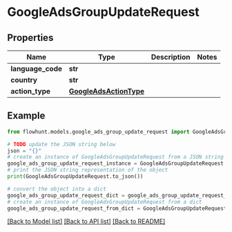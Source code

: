 # GoogleAdsGroupUpdateRequest


## Properties

Name | Type | Description | Notes
------------ | ------------- | ------------- | -------------
**language_code** | **str** |  | 
**country** | **str** |  | 
**action_type** | [**GoogleAdsActionType**](GoogleAdsActionType.md) |  | 

## Example

```python
from flowhunt.models.google_ads_group_update_request import GoogleAdsGroupUpdateRequest

# TODO update the JSON string below
json = "{}"
# create an instance of GoogleAdsGroupUpdateRequest from a JSON string
google_ads_group_update_request_instance = GoogleAdsGroupUpdateRequest.from_json(json)
# print the JSON string representation of the object
print(GoogleAdsGroupUpdateRequest.to_json())

# convert the object into a dict
google_ads_group_update_request_dict = google_ads_group_update_request_instance.to_dict()
# create an instance of GoogleAdsGroupUpdateRequest from a dict
google_ads_group_update_request_from_dict = GoogleAdsGroupUpdateRequest.from_dict(google_ads_group_update_request_dict)
```
[[Back to Model list]](../README.md#documentation-for-models) [[Back to API list]](../README.md#documentation-for-api-endpoints) [[Back to README]](../README.md)


